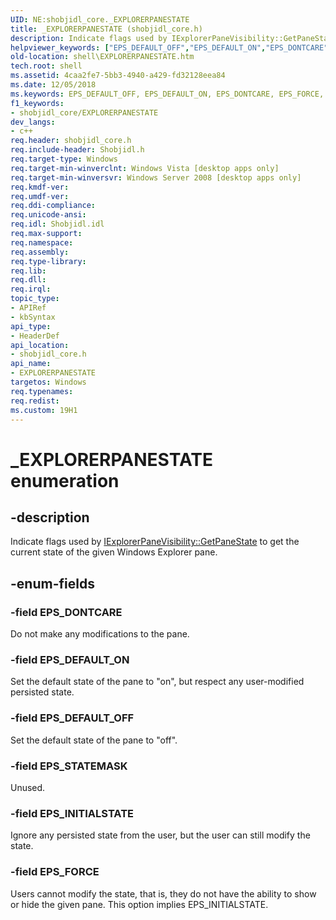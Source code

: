 ```yaml
---
UID: NE:shobjidl_core._EXPLORERPANESTATE
title: _EXPLORERPANESTATE (shobjidl_core.h)
description: Indicate flags used by IExplorerPaneVisibility::GetPaneState to get the current state of the given Windows Explorer pane.helpviewer_keywords: ["EPS_DEFAULT_OFF","EPS_DEFAULT_ON","EPS_DONTCARE","EPS_FORCE","EPS_INITIALSTATE","EPS_STATEMASK","EXPLORERPANESTATE","EXPLORERPANESTATE enumeration [Windows Shell]","_EXPLORERPANESTATE","_shell_EXPLORERPANESTATE","shell.EXPLORERPANESTATE","shobjidl_core/EPS_DEFAULT_OFF","shobjidl_core/EPS_DEFAULT_ON","shobjidl_core/EPS_DONTCARE","shobjidl_core/EPS_FORCE","shobjidl_core/EPS_INITIALSTATE","shobjidl_core/EPS_STATEMASK","shobjidl_core/EXPLORERPANESTATE"]
old-location: shell\EXPLORERPANESTATE.htm
tech.root: shell
ms.assetid: 4caa2fe7-5bb3-4940-a429-fd32128eea84
ms.date: 12/05/2018
ms.keywords: EPS_DEFAULT_OFF, EPS_DEFAULT_ON, EPS_DONTCARE, EPS_FORCE, EPS_INITIALSTATE, EPS_STATEMASK, EXPLORERPANESTATE, EXPLORERPANESTATE enumeration [Windows Shell], _EXPLORERPANESTATE, _shell_EXPLORERPANESTATE, shell.EXPLORERPANESTATE, shobjidl_core/EPS_DEFAULT_OFF, shobjidl_core/EPS_DEFAULT_ON, shobjidl_core/EPS_DONTCARE, shobjidl_core/EPS_FORCE, shobjidl_core/EPS_INITIALSTATE, shobjidl_core/EPS_STATEMASK, shobjidl_core/EXPLORERPANESTATE
f1_keywords:
- shobjidl_core/EXPLORERPANESTATE
dev_langs:
- c++
req.header: shobjidl_core.h
req.include-header: Shobjidl.h
req.target-type: Windows
req.target-min-winverclnt: Windows Vista [desktop apps only]
req.target-min-winversvr: Windows Server 2008 [desktop apps only]
req.kmdf-ver: 
req.umdf-ver: 
req.ddi-compliance: 
req.unicode-ansi: 
req.idl: Shobjidl.idl
req.max-support: 
req.namespace: 
req.assembly: 
req.type-library: 
req.lib: 
req.dll: 
req.irql: 
topic_type:
- APIRef
- kbSyntax
api_type:
- HeaderDef
api_location:
- shobjidl_core.h
api_name:
- EXPLORERPANESTATE
targetos: Windows
req.typenames: 
req.redist: 
ms.custom: 19H1
---
```


# _EXPLORERPANESTATE enumeration


## -description


Indicate flags used by <a href="https://docs.microsoft.com/windows/desktop/api/shobjidl_core/nf-shobjidl_core-iexplorerpanevisibility-getpanestate">IExplorerPaneVisibility::GetPaneState</a> to get the current state of the given Windows Explorer pane.


## -enum-fields




### -field EPS_DONTCARE

Do not make any modifications to the pane.


### -field EPS_DEFAULT_ON

Set the default state of the pane to "on", but respect any user-modified persisted state.


### -field EPS_DEFAULT_OFF

Set the default state of the pane to "off".


### -field EPS_STATEMASK

Unused.


### -field EPS_INITIALSTATE

Ignore any persisted state from the user, but the user can still modify the state.


### -field EPS_FORCE

Users cannot modify the state, that is, they do not have the ability to show or hide the given pane. This option implies EPS_INITIALSTATE.

